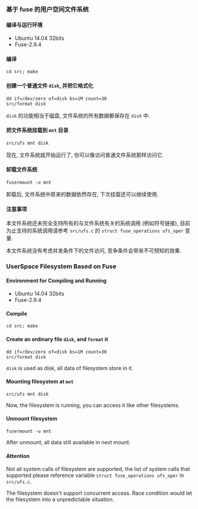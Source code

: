### 基于 fuse 的用户空间文件系统

#### 编译与运行环境
* Ubuntu 14.04 32bits
* Fuse-2.9.4

#### 编译
	cd src; make

#### 创建一个普通文件 `disk`, 并把它格式化
	dd if=/dev/zero of=disk bs=1M count=30
	src/format disk
`disk` 的功能相当于磁盘, 文件系统的所有数据都保存在 `disk` 中.

#### 把文件系统挂载到 `mnt` 目录
	src/ufs mnt disk

现在, 文件系统就开始运行了, 你可以像访问普通文件系统那样访问它.

#### 卸载文件系统
	fusermount -u mnt
卸载后, 文件系统中原来的数据依然存在, 下次挂载还可以继续使用.

#### 注意事项
本文件系统还未完全支持所有的与文件系统有关的系统调用 (例如符号链接), 目前
为止支持的系统调用请参考 `src/ufs.c` 的 `struct fuse_operations ufs_oper`
变量.

本文件系统没有考虑并发条件下的文件访问, 竞争条件会带来不可预知的效果.

### UserSpace Filesystem Based on Fuse

#### Environment for Compiling and Running
* Ubuntu 14.04 32bits
* Fuse-2.9.4

#### Compile
	cd src; make

#### Create an ordinary file `disk`, and `format` it
	dd if=/dev/zero of=disk bs=1M count=30
	src/format disk

`disk` is used as disk, all data of filesystem store in it.

#### Mounting filesystem at `mnt`
	src/ufs mnt disk

Now, the filesystem is running, you can access it like other filesystems.

#### Unmount filesystem
	fusermount -u mnt

After unmount, all data still available in next mount.

#### Attention
Not all system calls of filesystem are supported, the list of system calls
that supported please reference variable `struct fuse_operations ufs_oper`
in `src/ufs.c`.

The filesystem doesn't support concurrent access. Race condition would
let the filesystem into a unpredictable situation.
